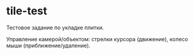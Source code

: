 # tile-test
Тестовое задание по укладке плитки.

Управление камерой/объектом: стрелки курсора (движение), колесо мыши (приближение/удаление).
